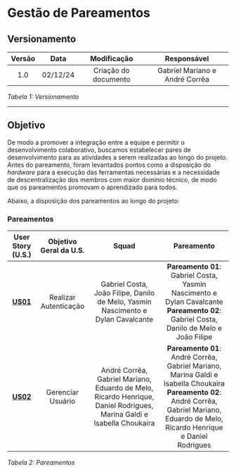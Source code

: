 # Gestão de Pareamentos

## Versionamento

| **Versão** | **Data** | **Modificação** | **Responsável** |
| :-: | :-: | :-: | :-: |
| 1.0 | 02/12/24 | Criação do documento | Gabriel Mariano e André Corrêa |

*Tabela 1: Versionamento*

---

## Objetivo

De modo a promover a integração entre a equipe e permitir o desenvolvimento colaborativo, buscamos estabelecer pares de desenvolvimento para as atividades a serem realizadas ao longo do projeto. Antes do pareamento, foram levantados pontos como a disposição do *hardware* para a execução das ferramentas necessárias e a necessidade de descentralização dos membros com maior domínio técnico, de modo que os pareamentos promovam o aprendizado para todos.

Abaixo, a disposição dos pareamentos ao longo do projeto:

### Pareamentos

| **User Story (U.S.)** | **Objetivo Geral da U.S.** | **Squad** | **Pareamento** |
| :-: | :-: | :-: | :-: |
| [**US01**](https://github.com/fga-eps-mds/2024.2-ARANDU-DOC/issues/58) | Realizar Autenticação | Gabriel Costa, João Filipe, Danilo de Melo, Yasmin Nascimento e Dylan Cavalcante | **Pareamento 01**: Gabriel Costa, Yasmin Nascimento e Dylan Cavalcante </br> **Pareamento 02**: Gabriel Costa, Danilo de Melo e João Filipe |
| [**US02**](https://github.com/fga-eps-mds/2024.2-ARANDU-DOC/issues/59) | Gerenciar Usuário | André Corrêa, Gabriel Mariano, Eduardo de Melo, Ricardo Henrique, Daniel Rodrigues, Marina Galdi e Isabella Choukaira | **Pareamento 01**: André Corrêa, Gabriel Mariano, Marina Galdi e Isabella Choukaira </br> **Pareamento 02**: André Corrêa, Gabriel Mariano, Eduardo de Melo, Ricardo Henrique e Daniel Rodrigues |

<!--
| [**US03**](https://github.com/fga-eps-mds/2024.2-ARANDU-DOC/issues/60) | Recuperar Conta | a definir | a definir |
| [**US04**](https://github.com/fga-eps-mds/2024.2-ARANDU-DOC/issues/66) | Acessar Disciplinas | a definir | a definir |
| [**US05**](https://github.com/fga-eps-mds/2024.2-ARANDU-DOC/issues/64) | Acessar Jornadas | a definir | a definir |
| [**US06**](https://github.com/fga-eps-mds/2024.2-ARANDU-DOC/issues/65) | Acessar Trilhas | a definir | a definir |
| [**US07**](https://github.com/fga-eps-mds/2024.2-ARANDU-DOC/issues/63) | Acessar Conteúdo | a definir | a definir |
| [**US08**](https://github.com/fga-eps-mds/2024.2-ARANDU-DOC/issues/69) | Ingressar em Disciplina | a definir | a definir |
| [**US09**](https://github.com/fga-eps-mds/2024.2-ARANDU-DOC/issues/67) | Ingressar em Jornada | a definir | a definir |
| [**US10**](https://github.com/fga-eps-mds/2024.2-ARANDU-DOC/issues/71) | Gerenciar Área de Conhecimento | a definir | a definir |
| [**US11**](https://github.com/fga-eps-mds/2024.2-ARANDU-DOC/issues/73) | Ingressar em Área de Conhecimento | a definir | a definir |
| [**US12**](https://github.com/fga-eps-mds/2024.2-ARANDU-DOC/issues/75) | Gerenciar *Dashboard* de Estatísticas | a definir | a definir |
| [**US13**](https://github.com/fga-eps-mds/2024.2-ARANDU-DOC/issues/76) | Visualizar Estatísticas de Progresso | a definir | a definir |
| [**US14**](https://github.com/fga-eps-mds/2024.2-ARANDU-DOC/issues/77) | Integrar Gráfico Interativo | a definir | a definir |
| [**US15**](https://github.com/fga-eps-mds/2024.2-ARANDU-DOC/issues/78) | Acessar Gráfico Interativo | a definir | a definir |
| [**US16**](https://github.com/fga-eps-mds/2024.2-ARANDU-DOC/issues/81) | Enviar Notificação para o Usuário | a definir | a definir |
| [**US17**](https://github.com/fga-eps-mds/2024.2-ARANDU-DOC/issues/82) | Enviar Notificação para o *Admin* | a definir | a definir |
-->

*Tabela 2: Pareamentos*
